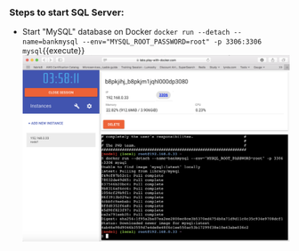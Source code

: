 ### Steps to start SQL Server:
* Start "MySQL" database on Docker
`docker run --detach --name=bankmysql --env="MYSQL_ROOT_PASSWORD=root" -p 3306:3306 mysql`{{execute}}
![Start MySQL server](https://github.com/ravikalla/images/blob/master/online-bank/3.png)
